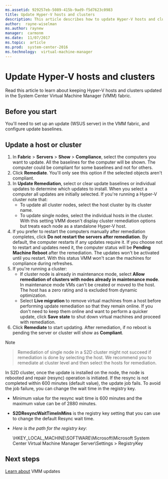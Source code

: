 ```yaml
---
ms.assetid: 929257eb-5089-415b-9ad9-f5d7623c0983
title: Update Hyper-V hosts and clusters
description: This article describes how to update Hyper-V hosts and clusters in the VMM fabric
author:  rayne-wiselman
ms.author: raynew
manager:  carmonm
ms.date:  11/07/2017
ms.topic:  article
ms.prod:  system-center-2016
ms.technology:  virtual-machine-manager
---
```


# Update Hyper-V hosts and clusters



Read this article to learn about keeping Hyper-V hosts and clusters updated in the System Center Virtual Machine Manager (VMM) fabric.

## Before you start

You'll need to set up an update (WSUS server) in the VMM fabric, and configure update baselines.

## Update a host or cluster

1. In **Fabric** > **Servers** > **Show** > **Compliance**, select the computers you want to update. All the baselines for the computer will be shown. The computer could be compliant for some baselines and not for others.
2. Click **Remediate**. You'll only see this option if the selected objects aren't compliant.
3. In **Update Remediation**, select or clear update baselines or individual updates to determine which updates to install. When you select a computer all updates are initially selected. If you're running a Hyper-V cluster note that:
    - To update all cluster nodes, select the host cluster by its cluster name.
    - To update single nodes, select the individual hosts in the cluster. With this setting VMM doesn't display cluster remediation options but treats each node as a standalone Hyper-V host.
4. If you prefer to restart the computers manually after remediation completes, click **Do not restart the servers after remediation**. By default, the computer restarts if any updates require it. If you choose not to restart and updates need it, the computer status will be **Pending Machine Reboot** after the remediation. The updates won't be activated until you restart. With this status VMM won't scan the machines for compliance during refreshes.
5. If you're running a cluster:
    - If cluster node is already in maintenance mode, select **Allow remediation of clusters with nodes already in maintenance mode**. In maintenance mode VMs can't be created or moved to the host. The host has a zero rating and is excluded from dynamic optimization.
    - Select **Live migration** to remove virtual machines from a host before performing update remediation so that they remain online. If you don't need to keep them online and want to perform a quicker update, click **Save state** to shut down virtual machines and proceed with remediation.
6. Click **Remediate** to start updating. After remediation, if no reboot is pending the server or cluster will show as **Compliant**.

> [!NOTE]

> Remediation of single node in a S2D cluster might  not succeed if remediation is done by selecting the host. We recommend you to remediate at cluster level and then select the hosts for remediation.

In S2D cluster, once the update is installed on the node, the node is rebooted and repair (resync) operation is initiated. If the resync is not completed within 600 minutes (default value), the update job fails. To avoid the job failure, you can change the wait time in the registry key.

- Minimum value for the resync wait time is 600 minutes and the maximum value can be of 2880 minutes.

- **S2DResyncWaitTimeInMins** is the registry key setting that you can use to change the default  Resync wait time.

- *Here is the path for the registry key*:

  \HKEY_LOCAL_MACHINE\SOFTWARE\Microsoft\Microsoft System Center Virtual Machine Manager Server\Settings > RegistryKey  


## Next steps

[Learn about](update-rollups.md) VMM updates
